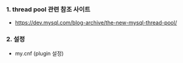 ### 1. thread pool 관련 참조 사이트
- https://dev.mysql.com/blog-archive/the-new-mysql-thread-pool/

### 2. 설정
- my.cnf (plugin 설정)
  
